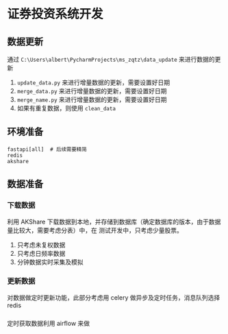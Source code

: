 # 证券投资系统开发

## 数据更新

通过 `C:\Users\albert\PycharmProjects\ms_zqtz\data_update` 来进行数据的更新
1. `update_data.py` 来进行增量数据的更新，需要设置好日期
2. `merge_data.py` 来进行增量数据的更新，需要设置好日期
3. `merge_name.py` 来进行增量数据的更新，需要设置好日期
4. 如果有重复数据，则使用 `clean_data`

## 环境准备

```
fastapi[all]  # 后续需要精简
redis
akshare
```

## 数据准备

### 下载数据

利用 AKShare 下载数据到本地，并存储到数据库（确定数据库的版本，由于数据量比较大，需要考虑分表）中，在
测试开发中，只考虑少量股票。

1. 只考虑未复权数据
2. 只考虑日频率数据
3. 分钟数据实时采集及模拟

### 更新数据

对数据做定时更新功能，此部分考虑用 celery 做异步及定时任务，消息队列选择 redis

### 

定时获取数据利用 airflow 来做